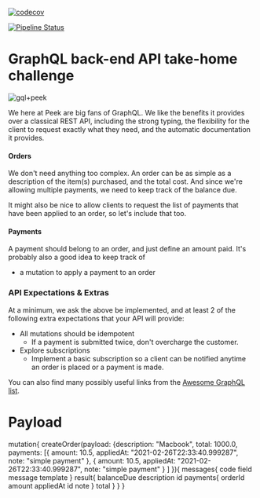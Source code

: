 [![codecov](https://codecov.io/gh/theguuholi/peek_code/branch/main/graph/badge.svg?token=MCPYCP2HEI)](https://codecov.io/gh/theguuholi/peek_code)

[![Pipeline Status](https://github.com/theguuholi/peek_code/workflows/CI/badge.svg)](https://github.com/theguuholi/peek_code/actions)


# GraphQL back-end API take-home challenge

![gql+peek](https://user-images.githubusercontent.com/221693/62170358-f89cfd80-b2df-11e9-9488-e913f1866613.png)

We here at Peek are big fans of GraphQL. We like the benefits it provides over a classical REST API, including the
strong typing, the flexibility for the client to request exactly what they need, and the automatic documentation it
provides.

#### Orders

We don't need anything too complex. An order can be as simple as a description of the item(s) purchased, and the total
cost. And since we're allowing multiple payments, we need to keep track of the balance due.

It might also be nice to allow clients to request the list of payments that have been applied to an order, so let's
include that too.

#### Payments

A payment should belong to an order, and just define an amount paid. It's probably also a good idea to keep track of



* a mutation to apply a payment to an order

### API Expectations & Extras

At a minimum, we ask the above be implemented, and at least 2 of the following extra expectations that your API will provide:

* All mutations should be idempotent
  * If a payment is submitted twice, don't overcharge the customer.
* Explore subscriptions
  * Implement a basic subscription so a client can be notified anytime an order is placed or a payment is made.


You can also find many possibly useful links from the
[Awesome GraphQL list](https://github.com/chentsulin/awesome-graphql).


# Payload

mutation{
  createOrder(payload: {description: "Macbook", total: 1000.0,
    payments: [{
      amount: 10.5,
      appliedAt: "2021-02-26T22:33:40.999287",
      note: "simple payment"
    },
      {
      amount: 10.5,
      appliedAt: "2021-02-26T22:33:40.999287",
      note: "simple payment"
    }
    ]
  }){
    messages{
      code
      field
      message
      template
    }
    result{
      balanceDue
      description
      id
      payments{
        orderId
        amount
        appliedAt
        id
        note
      }
      total
    }
  }
}

